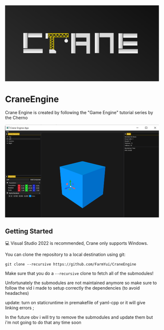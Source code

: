 ![Crane](/Resources/Branding/CraneEngine.png?raw=true "Crane")

# CraneEngine
Crane Engine is created by following the "Game Engine" tutorial series by the Cherno

![CraneEngine](/Resources/Branding/CraneEngineScreenshot.png?raw=true "CraneEngine")

## Getting Started
💻 Visual Studio 2022 is recommended, Crane only supports Windows.

You can clone the repository to a local destination using git:

`git clone --recursive https://github.com/FarmYui/CraneEngine`

Make sure that you do a `--recursive` clone to fetch all of the submodules!

Unfortunately the submodules are not maintained anymore so make sure to follow the vid i made to setup correctly 
the dependencies (to avoid headaches)

update: turn on staticruntime in premakefile of yaml-cpp or it will give linking errors ;

In the future obv i will try to remove the submodules and update them but i'm not going to do that any time soon